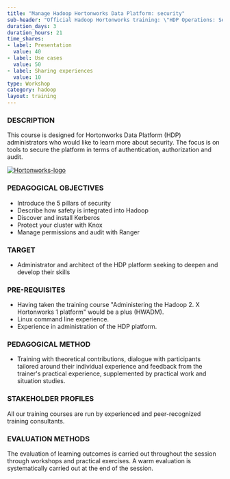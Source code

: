 ```yaml
---
title: "Manage Hadoop Hortonworks Data Platform: security"
sub-header: "Official Hadoop Hortonworks training: \"HDP Operations: Security\""
duration_days: 3
duration_hours: 21
time_shares:
- label: Presentation
  value: 40
- label: Use cases
  value: 50
- label: Sharing experiences
  value: 10
type: Workshop
category: hadoop
layout: training
---
```


### DESCRIPTION
This course is designed for Hortonworks Data Platform (HDP) administrators who would like to learn more about security. The focus is on tools to secure the platform in terms of authentication, authorization and audit.

[![Hortonworks-logo](//d1ri137x9edlub.cloudfront.net/uploads/training_partner/logo/2/large_HW_logo.png)](http://hortonworks.com/partner/octo)

### PEDAGOGICAL OBJECTIVES
* Introduce the 5 pillars of security
* Describe how safety is integrated into Hadoop
* Discover and install Kerberos
* Protect your cluster with Knox
* Manage permissions and audit with Ranger

### TARGET
* Administrator and architect of the HDP platform seeking to deepen and develop their skills

### PRE-REQUISITES
* Having taken the training course "Administering the Hadoop 2. X Hortonworks 1 platform" would be a plus (HWADM).
* Linux command line experience.
* Experience in administration of the HDP platform.

### PEDAGOGICAL METHOD
* Training with theoretical contributions, dialogue with participants tailored around their individual experience and feedback from the trainer's practical experience, supplemented by practical work and situation studies.

### STAKEHOLDER PROFILES
All our training courses are run by experienced and peer-recognized training consultants.

### EVALUATION METHODS
The evaluation of learning outcomes is carried out throughout the session through workshops and practical exercises. A warm evaluation is systematically carried out at the end of the session.